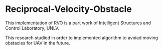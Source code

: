 # Reciprocal-Velocity-Obstacle

This implementation of RVO is a part work of Intelligent Structures and Control Laboratory, UNLV.  

This research studied in order to implemented algorithm to avoiad moving obstacles for UAV in the future.
